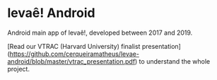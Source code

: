 # levaê! Android

Android main app of levaê!, developed between 2017 and 2019.

[Read our VTRAC (Harvard University) finalist presentation] (https://github.com/cerqueiramatheus/levae-android/blob/master/vtrac_presentation.pdf) to understand the whole project.